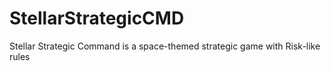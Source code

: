 # StellarStrategicCMD
Stellar Strategic Command is a space-themed strategic game with Risk-like rules
